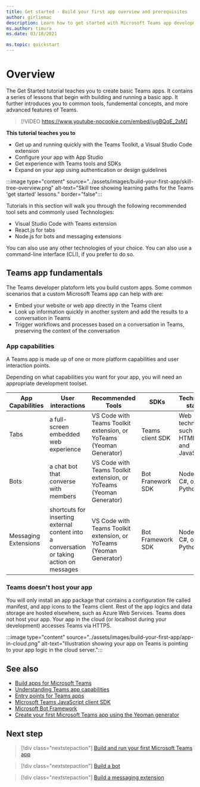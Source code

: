 ```yaml
---
title: Get started - Build your first app overview and prerequisites
author: girliemac
description: Learn how to get started with Microsoft Teams app development and set up your environment.
ms.author: timura
ms.date: 03/18/2021

ms.topic: quickstart
---
```

# Overview

The Get Started tutorial teaches you to create basic Teams apps. It contains a series of lessons that begin with building and running a basic app. It further introduces you to common tools, fundemental concepts, and more advanced features of Teams.

> [!VIDEO https://www.youtube-nocookie.com/embed/jugBQqE_2sM]

**This tutorial teaches you to**

* Get up and running quickly with the Teams Toolkit, a Visual Studio Code extension 
* Configure your app with App Studio 
* Get experience with Teams tools and SDKs 
* Expand on your app using authentication or design guidelines 

:::image type="content" source="../assets/images/build-your-first-app/skill-tree-overview.png" alt-text="Skill tree showing learning paths for the Teams 'get started' lessons." border="false":::

Tutorials in this section will walk you through the following recommended tool sets and commonly used Technologies:

* Visual Studio Code with Teams extension
* React.js for tabs
* Node.js for bots and messaging extensions

You can also use any other technologies of your choice. You can also use a command-line interface (CLI), if you prefer to do so.

## Teams app fundamentals

The Teams developer platoform lets you build custom apps. Some common scenarios that a custom Microsoft Teams app can help with are: 

* Embed your website or web app directly in the Teams client 
* Look up information quickly in another system and add the results to a conversation in Teams 
* Trigger workflows and processes based on a conversation in Teams, preserving the context of the conversation 

### App capabilities

A Teams app is made up of one or more platform capabilities and user interaction points.

Depending on what capabilities you want for your app, you will need an appropriate development toolset.  

| **App Capabilities**| **User interactions** | **Recommended Tools** | **SDKs** | **Technology stacks** |
|--------|--------|--------|--------|--------|
| Tabs | a full-screen embedded web experience  | VS Code with Teams Toolkit extension, or YoTeams (Yeoman Generator) | Teams client SDK | Web technology such as HTML, CSS, and JavaScript |
| Bots | a chat bot that converse with members | VS Code with Teams Toolkit extension, or YoTeams (Yeoman Generator)  | Bot Franework SDK | Node.js, C#, or Python | 
| Messaging Extensions | shortcuts for inserting external content into a conversation or taking action on messages | VS Code with Teams Toolkit extension, or YoTeams (Yeoman Generator)  | Bot Framework SDK | Node.js, C#, or Python |

### Teams doesn't host your app

You will only install an app package that contains a configuration file called manifest, and app icons to the Teams client. Rest of the app logics and data storage are hosted elsewhere, such as Azure Web Services. Teams does not host your app. Your app in the cloud (or localhost during your development) accesses Teams via HTTPS.

:::image type="content" source="../assets/images/build-your-first-app/app-in-cloud.png" alt-text="Illustration showing your app on Teams is pointing to your app logic in the cloud server.":::

## See also

* [Build apps for Microsoft Teams](../overview.md)
* [Understanding Teams app capabilities](../concepts/capabilities-overview.md)
* [Entry points for Teams apps](../concepts/extensibility-points.md)
* [Microsoft Teams JavaScript client SDK](https://docs.microsoft.com/javascript/api/overview/msteams-client)
* [Microsoft Bot Framework](https://dev.botframework.com/)
* [Create your first Microsoft Teams app using the Yeoman generator](../tutorials/get-started-yeoman.md)

## Next step

> [!div class="nextstepaction"]
> [Build and run your first Microsoft Teams app](../build-your-first-app/build-and-run.md)

> [!div class="nextstepaction"]
> [Build a bot](../build-your-first-app/build-bot.md)

> [!div class="nextstepaction"]
> [Build a messaging extension](../build-your-first-app/build-messaging-extension.md)